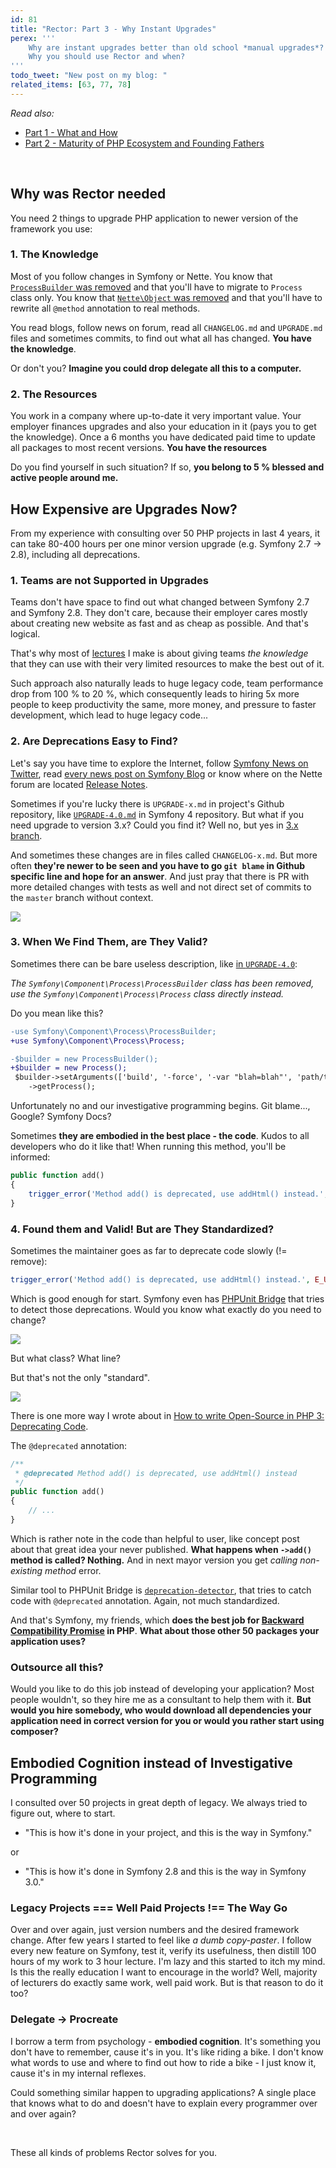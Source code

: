 ```yaml
---
id: 81
title: "Rector: Part 3 - Why Instant Upgrades"
perex: '''
    Why are instant upgrades better than old school *manual upgrades*? Why is the path to find exact before/after like hell-road?
    Why you should use Rector and when?
'''
todo_tweet: "New post on my blog: "
related_items: [63, 77, 78]
---
```


*Read also:*
 
- [Part 1 - What and How](/blog/2018/02/19/rector-part-1-what-and-how/)
- [Part 2 - Maturity of PHP Ecosystem and Founding Fathers](/blog/2018/02/26/rector-part-2-maturity-of-php-ecocystem-and-founding-fathers/)

<br>

## Why was Rector needed

You need 2 things to upgrade PHP application to newer version of the framework you use:

### 1. The Knowledge

Most of you follow changes in Symfony or Nette. You know that [`ProcessBuilder` was removed](https://github.com/symfony/symfony/blob/master/UPGRADE-4.0.md#process) and that you'll have to migrate to `Process` class only. You know that [`Nette\Object` was removed](https://forum.nette.org/cs/26250-pojdte-otestovat-nette-2-4-rc) and that you'll have to rewrite all `@method` annotation to real methods.

You read blogs, follow news on forum, read all `CHANGELOG.md` and `UPGRADE.md` files and sometimes commits, to find out what all has changed. **You have the knowledge**.

Or don't you? **Imagine you could drop delegate all this to a computer.**

### 2. The Resources

You work in a company where up-to-date it very important value. Your employer finances upgrades and also your education in it (pays you to get the knowledge). Once a 6 months you have dedicated paid time to update all packages to most recent versions. **You have the resources**

Do you find yourself in such situation? If so, **you belong to 5 % blessed and active people around me.**

## How Expensive are Upgrades Now?

From my experience with consulting over 50 PHP projects in last 4 years, it can take 80-400 hours per one minor version upgrade (e.g. Symfony 2.7 → 2.8), including all deprecations.

### 1. Teams are not Supported in Upgrades

Teams don't have space to find out what changed between Symfony 2.7 and Symfony 2.8. They don't care, because their employer cares mostly about creating new website as fast and as cheap as possible. And that's logical.

That's why most of [lectures](/mentoring-and-lectures/) I make is about giving teams *the knowledge* that they can use with their very limited resources to make the best out of it.

Such approach also naturally leads to huge legacy code, team performance drop from 100 % to 20 %, which consequently leads to hiring 5x more people to keep productivity the same, more money, and pressure to faster development, which lead to huge legacy code...

### 2. Are Deprecations Easy to Find?

Let's say you have time to explore the Internet, follow [Symfony News on Twitter](https://twitter.com/symfony_en), read [every news post on Symfony Blog](https://symfony.com/blog/category/living-on-the-edge) or know where on the Nette forum are located [Release Notes](https://forum.nette.org/en/f78-release-announcements-news).

Sometimes if you're lucky there is `UPGRADE-x.md` in project's Github repository, like [`UPGRADE-4.0.md`](https://github.com/symfony/symfony/blob/master/UPGRADE-4.0.md) in Symfony 4 repository. But what if you need upgrade to version 3.x? Could you find it? Well no, but yes in [3.x branch](https://github.com/symfony/symfony/tree/3.4).

And sometimes these changes are in files called `CHANGELOG-x.md`. But more often **they're newer to be seen and you have to go `git blame` in Github specific line and hope for an answer**. And just pray that there is PR with more detailed changes with tests as well and not direct set of commits to the `master` branch without context.

<img src="/assets/images/posts/2018/rector-3/frustration.jpg" class="img-thumbnail">

### 3. When We Find Them, are They Valid?

Sometimes there can be bare useless description, like [in `UPGRADE-4.0`](https://github.com/symfony/symfony/blob/master/UPGRADE-4.0.md#process):

*The `Symfony\Component\Process\ProcessBuilder` class has been removed, use the `Symfony\Component\Process\Process` class directly instead.*

Do you mean like this?

```diff
-use Symfony\Component\Process\ProcessBuilder;
+use Symfony\Component\Process\Process;

-$builder = new ProcessBuilder();
+$builder = new Process();
 $builder->setArguments(['build', '-force', '-var "blah=blah"', 'path/to/json.json'])
    ->getProcess();
```

Unfortunately no and our investigative programming begins. Git blame..., Google? Symfony Docs?

Sometimes **they are embodied in the best place - the code**. Kudos to all developers who do it like that! When running this method, you'll be informed:

```php
public function add()
{
    trigger_error('Method add() is deprecated, use addHtml() instead.', E_USER_DEPRECATED);
}
```

### 4. Found them and Valid! But are They Standardized?

Sometimes the maintainer goes as far to deprecate code slowly (!= remove):

```php
trigger_error('Method add() is deprecated, use addHtml() instead.', E_USER_DEPRECATED);
```

Which is good enough for start. Symfony even has [PHPUnit Bridge](https://symfony.com/doc/current/components/phpunit_bridge.html) that tries to detect those deprecations. Would you know what exactly do you need to change?

<img src="/assets/images/posts/2018/rector-3/report.png" class="img-thumbnail">

But what class? What line?

But that's not the only "standard".

<a href="https://xkcd.com/927/
">
    <img src="https://imgs.xkcd.com/comics/standards.png" class="img-thumbnail">
</a>

There is one more way I wrote about in [How to write Open-Source in PHP 3: Deprecating Code](/blog/2017/09/11/how-to-write-open-source-in-php-3-deprecating-code/#today-s-topic-changed-method-name).

The `@deprecated` annotation:

```php
/**
 * @deprecated Method add() is deprecated, use addHtml() instead
 */
public function add()
{
    // ...
}
```

Which is rather note in the code than helpful to user, like concept post about that great idea your never published. **What happens when `->add()` method is called? Nothing.** And in next mayor version you get *calling non-existing method* error.

Similar tool to PHPUnit Bridge is [`deprecation-detector`](https://github.com/sensiolabs-de/deprecation-detector), that tries to catch code with `@deprecated` annotation. Again, not much standardized.

And that's Symfony, my friends, which **does the best job for [Backward Compatibility Promise](https://symfony.com/doc/current/contributing/code/bc.html) in PHP**. **What about those other 50 packages your application uses?**

### Outsource all this?

Would you like to do this job instead of developing your application? Most people wouldn't, so they hire me as a consultant to help them with it. **But would you hire somebody, who would download all dependencies your application need in correct version for you or would you rather start using composer?**

## Embodied Cognition instead of Investigative Programming

I consulted over 50 projects in great depth of legacy. We always tried to figure out, where to start.

- "This is how it's done in your project, and this is the way in Symfony."

or

- "This is how it's done in Symfony 2.8 and this is the way in Symfony 3.0."

### Legacy Projects === Well Paid Projects !== The Way Go

Over and over again, just version numbers and the desired framework change. After few years I started to feel like *a dumb copy-paster*. I follow every new feature on Symfony, test it, verify its usefulness, then distill 100 hours of my work to 3 hour lecture. I'm lazy and this started to itch my mind. Is this the really education I want to encourage in the world? Well, majority of lecturers do exactly same work, well paid work. But is that reason to do it too?

### Delegate → Procreate

I borrow a term from psychology - **embodied cognition**. It's something you don't have to remember, cause it's in you. It's like riding a bike. I don't know what words to use and where to find out how to ride a bike - I just know it, cause it's in  my internal reflexes.

Could something similar happen to upgrading applications? A single place that knows what to do and doesn't have to explain every programmer over and over again?

<br>

These all kinds of problems Rector solves for you.

